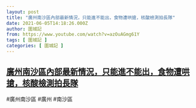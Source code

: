 ```yaml
---
layout: post
title: "廣州南沙區內部最新情況，只能進不能出，食物遭哄搶，核酸檢測拍長隊"
date: 2021-06-05T14:18:26.000Z
author: 圍城記
from: https://www.youtube.com/watch?v=azOuAGmg61Y
tags: [ 圍城記 ]
categories: [ 圍城記 ]
---
```

<!--1622902706000-->
[廣州南沙區內部最新情況，只能進不能出，食物遭哄搶，核酸檢測拍長隊](https://www.youtube.com/watch?v=azOuAGmg61Y)
------

<div>
#廣州南沙區 #廣州 #南沙區
</div>
